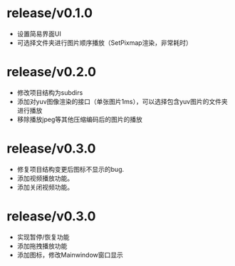 # release/v0.1.0
-   设置简易界面UI
-   可选择文件夹进行图片顺序播放（SetPixmap渲染，非常耗时）

# release/v0.2.0
-   修改项目结构为subdirs
-   添加对yuv图像渲染的接口（单张图片1ms），可以选择包含yuv图片的文件夹进行播放
-   移除播放jpeg等其他压缩编码后的图片的播放

# release/v0.3.0
-   修复项目结构变更后图标不显示的bug.
-   添加视频播放功能。
-   添加关闭视频功能。

# release/v0.3.0
-   实现暂停/恢复功能
-   添加拖拽播放功能
-   添加图标，修改Mainwindow窗口显示